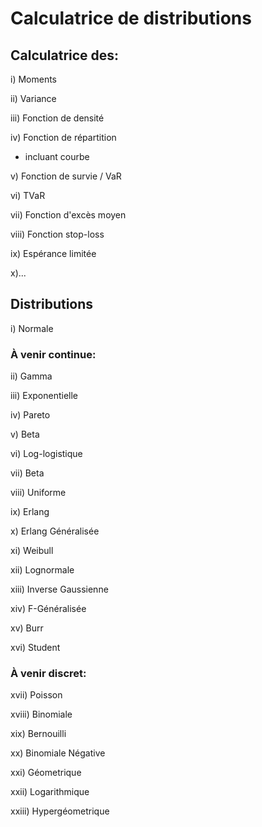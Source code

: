 # Calculatrice de distributions

## Calculatrice des: 

i) Moments

ii) Variance 

iii) Fonction de densité

iv) Fonction de répartition
  + incluant courbe

v) Fonction de survie / VaR

vi) TVaR

vii) Fonction d'excès moyen

viii) Fonction stop-loss

ix) Espérance limitée

x)...

## Distributions

i) Normale

### À venir continue:

ii) Gamma

iii) Exponentielle

iv) Pareto

v) Beta

vi) Log-logistique

vii) Beta

viii) Uniforme

ix) Erlang

x) Erlang Généralisée

xi) Weibull

xii) Lognormale

xiii) Inverse Gaussienne

xiv) F-Généralisée

xv) Burr

xvi) Student

### À venir discret:

xvii) Poisson

xviii) Binomiale

xix) Bernouilli

xx) Binomiale Négative

xxi) Géometrique

xxii) Logarithmique

xxiii) Hypergéometrique
